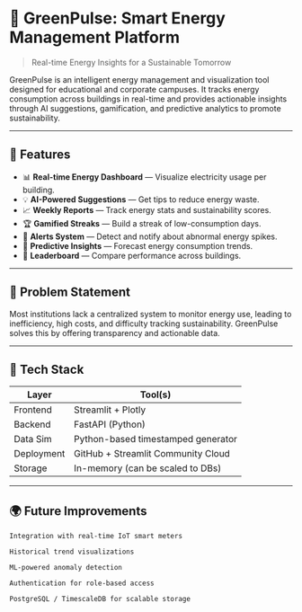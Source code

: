 # 🌿 GreenPulse: Smart Energy Management Platform

> Real-time Energy Insights for a Sustainable Tomorrow

GreenPulse is an intelligent energy management and visualization tool designed for educational and corporate campuses. It tracks energy consumption across buildings in real-time and provides actionable insights through AI suggestions, gamification, and predictive analytics to promote sustainability.

---

## 🚀 Features

- 📊 **Real-time Energy Dashboard** — Visualize electricity usage per building.
- 💡 **AI-Powered Suggestions** — Get tips to reduce energy waste.
- 📈 **Weekly Reports** — Track energy stats and sustainability scores.
- 🏆 **Gamified Streaks** — Build a streak of low-consumption days.
- 📣 **Alerts System** — Detect and notify about abnormal energy spikes.
- 🔮 **Predictive Insights** — Forecast energy consumption trends.
- 🏅 **Leaderboard** — Compare performance across buildings.

---

## 🧠 Problem Statement

Most institutions lack a centralized system to monitor energy use, leading to inefficiency, high costs, and difficulty tracking sustainability. GreenPulse solves this by offering transparency and actionable data.

---

## 🧰 Tech Stack

| Layer       | Tool(s)                             |
|-------------|--------------------------------------|
| Frontend    | Streamlit + Plotly                   |
| Backend     | FastAPI (Python)                     |
| Data Sim    | Python-based timestamped generator   |
| Deployment  | GitHub + Streamlit Community Cloud   |
| Storage     | In-memory (can be scaled to DBs)     |

---
## 🌍 Future Improvements

    Integration with real-time IoT smart meters

    Historical trend visualizations

    ML-powered anomaly detection

    Authentication for role-based access

    PostgreSQL / TimescaleDB for scalable storage



